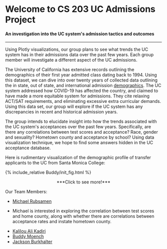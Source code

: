 # Welcome to CS 203 UC Admissions Project


#### An investigation into the UC system's admission tactics and outcomes



---



Using Plotly visualizations, our group plans to see what trends the UC system has in their admissions data over the past few years. Each group member will investigate a different aspect of the UC admissions. 																	

The University of California has extensive records outlining the demographics of their first year admitted class dating back to 1994. Using this dataset, we can dive into over twenty years of collected data outlining the in state, out of state, and international admission [demographics](https://www.universityofcalifornia.edu/infocenter/admissions-source-school). The UC system addressed how COVID-19 has affected the country, and claimed to have made a more equitable system for admissions. They cite relaxing ACT/SAT requirements, and eliminating excessive extra curricular demands. Using this data set, our group will explore if the UC system has any discrepancies in recent and historical admission years. 

The group intends to elucidate insight into how the trends associated with the UC system's acceptances over the past few years. Specifically, are there any correlations between test scores and acceptance? Race, gender and sexuality? Hometown county and acceptance by school? Using data visualization technique, we hope to find some answers hidden in the UC acceptance database.

Here is rudimentary visualization of the demographic profile of transfer applicants to the UC from Santa Monica College:

{% include_relative Buddy/init_fig.html %}

<center> ***Click to see more!*** </center>

Our Team Members:

* [Michael Rubsamen](Michael)
 - Michael is interested in exploring the correlation between test scores and home county, along with whether there are correlations between acceptance rates and instate hometown county.
* [Kalilou Ali Kadiri](Kalilou)
* [Buddy Moench](Buddy)
* [Jackson Burkhalter](Jackson)



